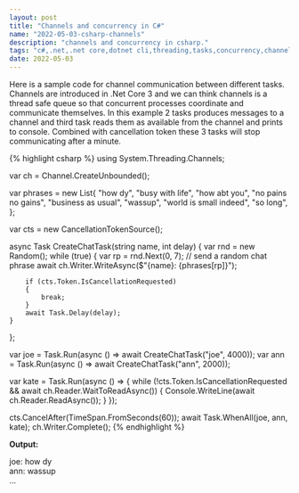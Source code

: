 ```yaml
---
layout: post
title: "Channels and concurrency in C#"
name: "2022-05-03-csharp-channels"
description: "channels and concurrency in csharp."
tags: "c#,.net,.net core,dotnet cli,threading,tasks,concurrency,channels,code,technical article,blog,post"
date: 2022-05-03
---
```


<p>Here is a sample code for channel communication between different tasks. Channels are introduced in .Net Core 3 and we can think channels is a thread safe queue so that concurrent processes coordinate and communicate themselves. In this example 2 tasks produces messages to a channel and third task reads them as available from the channel and prints to console. Combined with cancellation token these 3 tasks will stop communicating after a minute.</p>

{% highlight csharp %}
using System.Threading.Channels;

var ch = Channel.CreateUnbounded<string>();

var phrases = new List<string>{
    "how dy",
    "busy with life",
    "how abt you",
    "no pains no gains",
    "business as usual",
    "wassup",
    "world is small indeed",
    "so long",
};

var cts = new CancellationTokenSource();

async Task CreateChatTask(string name, int delay)
{
    var rnd = new Random();
    while (true)
    {
        var rp = rnd.Next(0, 7);
        // send a random chat phrase
        await ch.Writer.WriteAsync($"{name}: {phrases[rp]}");

        if (cts.Token.IsCancellationRequested)
        {
            break;
        }
        await Task.Delay(delay);
    }
};

var joe = Task.Run(async () => await CreateChatTask("joe", 4000));
var ann = Task.Run(async () => await CreateChatTask("ann", 2000));

var kate = Task.Run(async () =>
{
    while (!cts.Token.IsCancellationRequested
        && await ch.Reader.WaitToReadAsync())
    {
        Console.WriteLine(await ch.Reader.ReadAsync());
    }
});

cts.CancelAfter(TimeSpan.FromSeconds(60));
await Task.WhenAll(joe, ann, kate);
ch.Writer.Complete();
{% endhighlight %}

<b>Output:</b>
<p class="output">
joe: how dy<br>
ann: wassup<br>
...
</p>